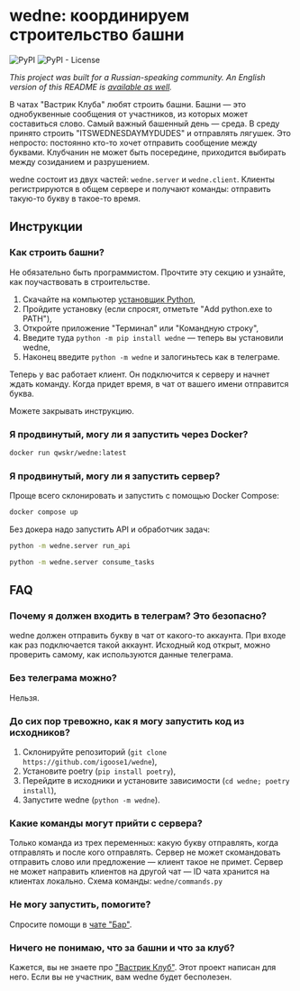 # wedne: координируем строительство башни

![PyPI](https://img.shields.io/pypi/v/wedne)
![PyPI - License](https://img.shields.io/pypi/l/wedne)

_This project was built for a Russian-speaking community. An English version of this
README is [available as well][README-EN]._

В чатах "Вастрик Клуба" любят строить башни. Башни — это однобуквенные сообщения от
участников, из которых может составиться слово. Самый важный башенный день — среда. В
среду принято строить "ITSWEDNESDAYMYDUDES" и отправлять лягушек. Это непросто: постоянно
кто-то хочет отправить сообщение между буквами. Клубчанин не может быть посередине,
приходится выбирать между созиданием и разрушением.

wedne состоит из двух частей: `wedne.server` и `wedne.client`. Клиенты регистрируются в
общем сервере и получают команды: отправить такую-то букву в такое-то время.

## Инструкции

### Как строить башни?

Не обязательно быть программистом. Прочтите эту секцию и узнайте, как поучаствовать в
строительстве.

1. Скачайте на компьютер [установщик Python][py],
2. Пройдите установку (если спросят, отметьте "Add python.exe to PATH"),
3. Откройте приложение "Терминал" или "Командную строку",
4. Введите туда `python -m pip install wedne` — теперь вы установили wedne,
5. Наконец введите `python -m wedne` и залогиньтесь как в телеграме.

Теперь у вас работает клиент. Он подключится к серверу и начнет ждать команду. Когда
придет время, в чат от вашего имени отправится буква.

Можете закрывать инструкцию.

### Я продвинутый, могу ли я запустить через Docker?

```sh
docker run qwskr/wedne:latest
```

### Я продвинутый, могу ли я запустить сервер?

Проще всего склонировать и запустить с помощью Docker Compose:

```sh
docker compose up
```

Без докера надо запустить API и обработчик задач:

```sh
python -m wedne.server run_api

python -m wedne.server consume_tasks
```

## FAQ

### Почему я должен входить в телеграм? Это безопасно?

wedne должен отправить букву в чат от какого-то аккаунта. При входе как раз подключается
такой аккаунт. Исходный код открыт, можно проверить самому, как используются данные
телеграма.

### Без телеграма можно?

Нельзя.

### До сих пор тревожно, как я могу запустить код из исходников?

1. Склонируйте репозиторий (`git clone https://github.com/igoose1/wedne`),
2. Установите poetry (`pip install poetry`),
3. Перейдите в исходники и установите зависимости (`cd wedne; poetry install`),
4. Запустите wedne (`python -m wedne`).

### Какие команды могут прийти с сервера?

Только команда из трех переменных: какую букву отправлять, когда отправлять и после кого
отправлять. Сервер не может скомандовать отправить слово или предложение — клиент такое не
примет. Сервер не может направить клиентов на другой чат — ID чата хранится на клиентах
локально. Схема команды: `wedne/commands.py`

### Не могу запустить, помогите?

Спросите помощи в [чате "Бар"][chat].

### Ничего не понимаю, что за башни и что за клуб?

Кажется, вы не знаете про ["Вастрик Клуб"][club]. Этот проект написан для него. Если вы не
участник, вам wedne будет бесполезен.

[README-EN]: https://github.com/igoose1/wedne/blob/main/README-EN.md
[py]: https://www.python.org/downloads/
[chat]: https://vas3k.club/room/bar/chat/
[club]: https://vas3k.club/
